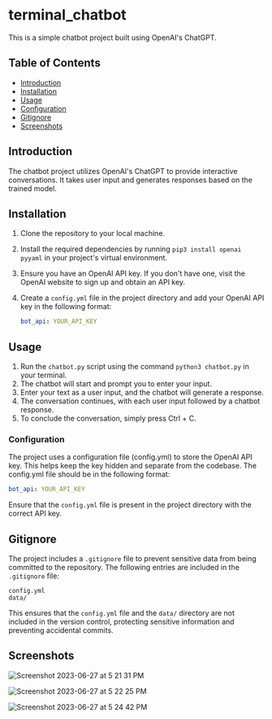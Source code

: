 # terminal_chatbot

This is a simple chatbot project built using OpenAI's ChatGPT.

## Table of Contents

- [Introduction](#introduction)
- [Installation](#installation)
- [Usage](#usage)
- [Configuration](#configuration)
- [Gitignore](#gitignore)
- [Screenshots](#screenshots)

## Introduction

The chatbot project utilizes OpenAI's ChatGPT to provide interactive conversations. It takes user input and generates responses based on the trained model.

## Installation

1. Clone the repository to your local machine.
2. Install the required dependencies by running `pip3 install openai pyyaml` in your project's virtual environment.
3. Ensure you have an OpenAI API key. If you don't have one, visit the OpenAI website to sign up and obtain an API key.
4. Create a `config.yml` file in the project directory and add your OpenAI API key in the following format:

   ```yaml
   bot_api: YOUR_API_KEY
   ```
## Usage
1. Run the ```chatbot.py``` script using the command ```python3 chatbot.py``` in your terminal.
2. The chatbot will start and prompt you to enter your input.
3. Enter your text as a user input, and the chatbot will generate a response.
4. The conversation continues, with each user input followed by a chatbot response.
5. To conclude the conversation, simply press Ctrl + C.

### Configuration
The project uses a configuration file (config.yml) to store the OpenAI API key. This helps keep the key hidden and separate from the codebase. The config.yml file should be in the following format:

```yaml
bot_api: YOUR_API_KEY
```
Ensure that the ```config.yml``` file is present in the project directory with the correct API key.

## Gitignore
The project includes a ```.gitignore``` file to prevent sensitive data from being committed to the repository. The following entries are included in the ```.gitignore``` file:

```arduino
config.yml
data/
```
This ensures that the ```config.yml``` file and the ```data/``` directory are not included in the version control, protecting sensitive information and preventing accidental commits.

## Screenshots

![Screenshot 2023-06-27 at 5 21 31 PM](https://user-images.githubusercontent.com/102835975/249306763-01f81e4e-75e5-42b9-8995-846ef758535f.png)

![Screenshot 2023-06-27 at 5 22 25 PM](https://user-images.githubusercontent.com/102835975/249306776-64d80961-cad0-4d67-880d-85795e479833.png)

![Screenshot 2023-06-27 at 5 24 42 PM](https://user-images.githubusercontent.com/102835975/249306857-c029797b-b2e8-4b93-90d5-7cb7a62502c8.png)
